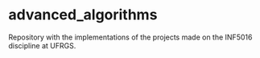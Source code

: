 # advanced_algorithms
Repository with the implementations of the projects made on the INF5016 discipline at UFRGS.
